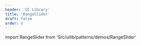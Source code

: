 ```yaml
---
header: 'UI Library'
title: 'RangeSlider'
draft: false
order: 0
---
```


import RangeSlider from 'Src/uilib/patterns/demos/RangeSlider'

<RangeSlider />

<!--
  ATTENTION: This file is auto generated by using "makeDemosFactory".
  Do not change the content!
-->
